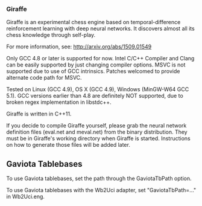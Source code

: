### Giraffe ###

Giraffe is an experimental chess engine based on temporal-difference reinforcement learning with deep neural networks. It discovers almost all its chess knowledge through self-play.

For more information, see: http://arxiv.org/abs/1509.01549

Only GCC 4.8 or later is supported for now. Intel C/C++ Compiler and Clang can be easily supported by just changing compiler options. MSVC is not supported due to use of GCC intrinsics. Patches welcomed to provide alternate code path for MSVC.

Tested on Linux (GCC 4.9), OS X (GCC 4.9), Windows (MinGW-W64 GCC 5.1). GCC versions earlier than 4.8 are definitely NOT supported, due to broken regex implementation in libstdc++.

Giraffe is written in C++11.

If you decide to compile Giraffe yourself, please grab the neural network definition files (eval.net and meval.net) from the binary distribution. They must be in Giraffe's working directory when Giraffe is started. Instructions on how to generate those files will be added later.

## Gaviota Tablebases ##
To use Gaviota tablebases, set the path through the GaviotaTbPath option.

To use Gaviota tablebases with the Wb2Uci adapter, set "GaviotaTbPath=..." in Wb2Uci.eng.